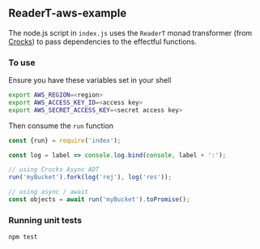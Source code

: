 ## ReaderT-aws-example

The node.js script in `index.js` uses the `ReaderT` monad transformer (from 
[Crocks](https://crocks.dev/docs/crocks/ReaderT.html)) to pass dependencies to the effectful functions.

### To use

Ensure you have these variables set in your shell

```bash
export AWS_REGION=<region>
export AWS_ACCESS_KEY_ID=<access key>
export AWS_SECRET_ACCESS_KEY=<secret access key>
```

Then consume the `run` function

```js
const {run} = require('index');

const log = label => console.log.bind(console, label + ':');

// using Crocks Async ADT
run('myBucket').fork(log('rej'), log('res'));

// using async / await
const objects = await run('myBucket').toPromise();
```

### Running unit tests

```bash
npm test
```